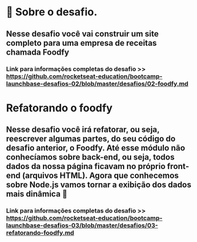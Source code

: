 # 🚀 Sobre o desafio.

## Nesse desafio você vai construir um site completo para uma empresa de receitas chamada Foodfy

### Link para informações completas do desafio >> https://github.com/rocketseat-education/bootcamp-launchbase-desafios-02/blob/master/desafios/02-foodfy.md

# Refatorando o foodfy

## Nesse desafio você irá refatorar, ou seja, reescrever algumas partes, do seu código do desafio anterior, o Foodfy. Até esse módulo não conhecíamos sobre back-end, ou seja, todos dados da nossa página ficavam no próprio front-end (arquivos HTML). Agora que conhecemos sobre Node.js vamos tornar a exibição dos dados mais dinâmica 🚀

### Link para informações completas do desafio >> https://github.com/rocketseat-education/bootcamp-launchbase-desafios-03/blob/master/desafios/03-refatorando-foodfy.md

